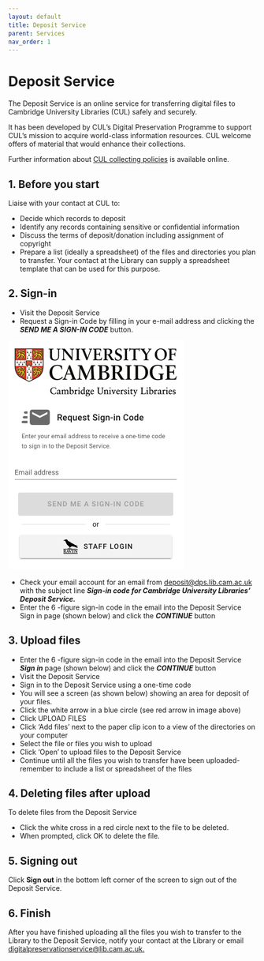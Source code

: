 ```yaml
---
layout: default
title: Deposit Service
parent: Services
nav_order: 1
---
```

# Deposit Service

The Deposit Service is an online service for transferring digital files to Cambridge University Libraries (CUL) safely and securely. 

It has been developed by CUL’s Digital Preservation Programme to support CUL’s mission to acquire world-class information resources. CUL welcome offers of material that would enhance their collections.

Further information about [CUL collecting policies](https://www.lib.cam.ac.uk/about-library/library-management/policies.html) is available online.

## 1. Before you start

Liaise with your contact at CUL to:

* Decide which records to deposit
* Identify any records containing sensitive or confidential information
* Discuss the terms of deposit/donation including assignment of copyright
* Prepare a list (ideally a spreadsheet) of the files and directories you plan to transfer. Your
contact at the Library can supply a spreadsheet template that can be used for this purpose.

## 2. Sign-in

* Visit the Deposit Service
* Request a Sign-in Code by filling in your e-mail address and clicking the _**SEND ME A SIGN-IN CODE**_ button.


![Deposit Service sign in page](assets/images/ds_sign_in.png)


* Check your email account for an email from deposit@dps.lib.cam.ac.uk with the subject line **_Sign-in code for Cambridge University Libraries’ Deposit Service._**    
* Enter the 6 -figure sign-in code in the email into the Deposit Service Sign in page (shown below)
and click the **_CONTINUE_** button

## 3. Upload files
* Enter the 6 -figure sign-in code in the email into the Deposit Service **_Sign in_**  page (shown below)
and click the **_CONTINUE_** button
* Visit the Deposit Service
* Sign in to the Deposit Service using a one-time code
* You will see a screen (as shown below) showing an area for deposit of your files.
* Click the white arrow in a blue circle (see red arrow in image above)
* Click UPLOAD FILES
* Click ‘Add files’ next to the paper clip icon to a view of the directories on your computer
* Select the file or files you wish to upload
* Click ‘Open’ to upload files to the Deposit Service
* Continue until all the files you wish to transfer have been uploaded- remember to include a list
or spreadsheet of the files

## 4. Deleting files after upload
To delete files from the Deposit Service
* Click the white cross in a red circle next to the file to be deleted.
* When prompted, click OK to delete the file.

## 5. Signing out
Click **Sign out** in the bottom left corner of the screen to sign out of the Deposit Service.

## 6. Finish
After you have finished uploading all the files you wish to transfer to the Library to the Deposit
Service, notify your contact at the Library or email [digitalpreservationservice@lib.cam.ac.uk.](mailto:digitalpreservation@lib.cam.ac.uk)
